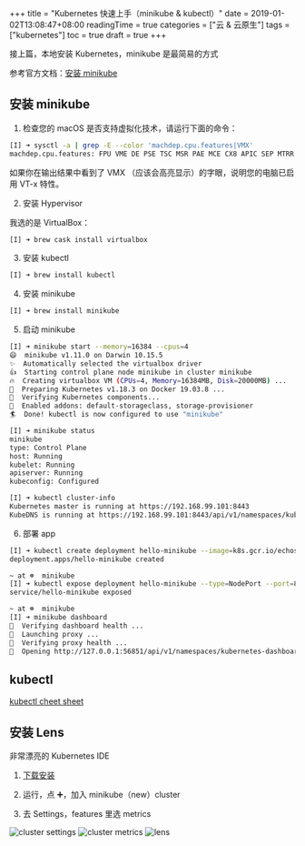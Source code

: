 +++
title = "Kubernetes 快速上手（minikube & kubectl）"
date = 2019-01-02T13:08:47+08:00
readingTime = true
categories = ["云 & 云原生"]
tags = ["kubernetes"]
toc = true
draft = true
+++

接上篇，本地安装 Kubernetes，minikube 是最简易的方式

<!--more-->

参考官方文档：[安装 minikube](https://kubernetes.io/zh/docs/tasks/tools/install-minikube/)

## 安装 minikube

1. 检查您的 macOS 是否支持虚拟化技术，请运行下面的命令：

```bash
[I] ➜ sysctl -a | grep -E --color 'machdep.cpu.features|VMX'
machdep.cpu.features: FPU VME DE PSE TSC MSR PAE MCE CX8 APIC SEP MTRR PGE MCA CMOV PAT PSE36 CLFSH DS ACPI MMX FXSR SSE SSE2 SS HTT TM PBE SSE3 PCLMULQDQ DTES64 MON DSCPL VMX EST TM2 SSSE3 FMA CX16 TPR PDCM SSE4.1 SSE4.2 x2APIC MOVBE POPCNT AES PCID XSAVE OSXSAVE SEGLIM64 TSCTMR AVX1.0 RDRAND F16C
```

如果你在输出结果中看到了 VMX （应该会高亮显示）的字眼，说明您的电脑已启用 VT-x 特性。

2. 安装 Hypervisor

我选的是 VirtualBox：

```bash
[I] ➜ brew cask install virtualbox
```

3. 安装 kubectl

```bash
[I] ➜ brew install kubectl
```

4. 安装 minikube

```bash
[I] ➜ brew install minikube
```

5. 启动 minikube

```bash
[I] ➜ minikube start --memory=16384 --cpus=4
😄  minikube v1.11.0 on Darwin 10.15.5
✨  Automatically selected the virtualbox driver
👍  Starting control plane node minikube in cluster minikube
🔥  Creating virtualbox VM (CPUs=4, Memory=16384MB, Disk=20000MB) ...
🐳  Preparing Kubernetes v1.18.3 on Docker 19.03.8 ...
🔎  Verifying Kubernetes components...
🌟  Enabled addons: default-storageclass, storage-provisioner
🏄  Done! kubectl is now configured to use "minikube"

[I] ➜ minikube status
minikube
type: Control Plane
host: Running
kubelet: Running
apiserver: Running
kubeconfig: Configured

[I] ➜ kubectl cluster-info
Kubernetes master is running at https://192.168.99.101:8443
KubeDNS is running at https://192.168.99.101:8443/api/v1/namespaces/kube-system/services/kube-dns:dns/proxy
```

6. 部署 app

```bash
[I] ➜ kubectl create deployment hello-minikube --image=k8s.gcr.io/echoserver:1.4
deployment.apps/hello-minikube created                                                                              /1.1s

~ at ☸️  minikube
[I] ➜ kubectl expose deployment hello-minikube --type=NodePort --port=8080
service/hello-minikube exposed                                                                                      /0.1s

~ at ☸️  minikube
[I] ➜ minikube dashboard
🤔  Verifying dashboard health ...
🚀  Launching proxy ...
🤔  Verifying proxy health ...
🎉  Opening http://127.0.0.1:56851/api/v1/namespaces/kubernetes-dashboard/services/http:kubernetes-dashboard:/proxy/ in your default browser...
```

## kubectl

[kubectl cheet sheet](https://linuxacademy.com/site-content/uploads/2019/04/Kubernetes-Cheat-Sheet_07182019.pdf)

## 安装 Lens

非常漂亮的 Kubernetes IDE

1. [下载安装](https://k8slens.dev/)

2. 运行，点 ➕，加入 minikube（new）cluster

3. 去 Settings，features 里选 metrics

![cluster settings](/images/k8s/lens-settings.png)
![cluster metrics](/images/k8s/lens-features.png)
![lens](/images/k8s/lens.png)
